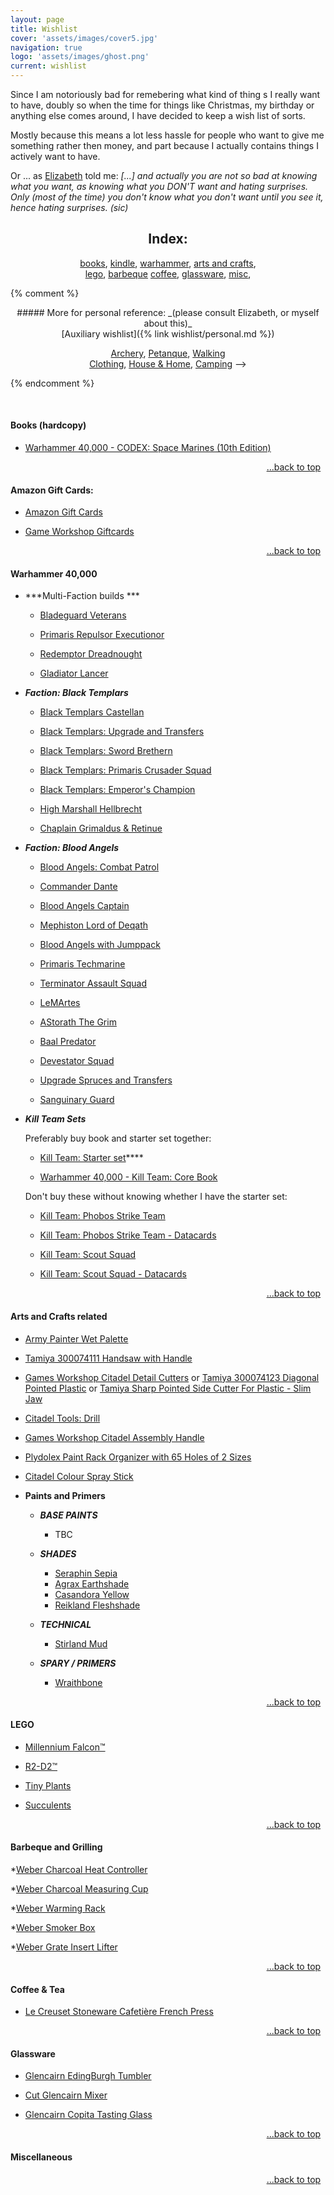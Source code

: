 ```yaml
---
layout: page
title: Wishlist
cover: 'assets/images/cover5.jpg'
navigation: true
logo: 'assets/images/ghost.png'
current: wishlist
---
```


Since I am notoriously bad for remebering what kind of thing	s I really want to have, doubly so when the time for things like Christmas, my birthday or anything else comes around, I have decided to keep a wish list of sorts.

Mostly because this means a lot less hassle for people who want to give me something rather then money, and part because I actually contains things I actively want to have.

Or ... as [Elizabeth](http://historygeek.co.uk/) told me:
*[...] and actually you are not so bad at knowing what you want, as knowing what you DON'T want and hating surprises. Only (most of the time) you don't know what you don't want until you see it, hence hating surprises. (sic)*


<a name="index"></a>
<div style="text-align:center" markdown="1">

## Index:    
[books](#books), 
[kindle](#kindle),
[warhammer](#warhammer),
[arts and crafts](#artscrafts),
<br />
[lego](#lego),
[barbeque](#barbeque)
[coffee](#coffee),
[glassware](#glass),
[misc](#misc),
<br />
</div>


{% comment %}
<div style="text-align:center" markdown="1">
##### More for personal reference:
_(please consult Elizabeth, or myself about this)_


<br />
[Auxiliary wishlist]({% link wishlist/personal.md %})
<br />

<a href="/wishlist/personal#archery">Archery</a>,
<a href="/wishlist/personal#petanque">Petanque</a>,
<a href="/wishlist/personal#walking">Walking</a><br />
<a href="/wishlist/personal#clothing">Clothing</a>,
<a href="/wishlist/personal#house">House & Home</a>,
<a href="/wishlist/personal#camping">Camping</a>
-->
</div>
{% endcomment %}


&nbsp; &nbsp; &nbsp;

<a name="books"></a> 
#### Books (hardcopy)

* [Warhammer 40,000 - CODEX: Space Marines (10th Edition)](https://www.amazon.co.uk//dp/1804572381)


<p style="text-align:right" markown="1">
  <a href="#index">...back to top</a>
  &nbsp;
</p>



<a name="giftcards"></a>
#### Amazon Gift Cards:
* [Amazon Gift Cards](https://www.amazon.co.uk/b?ie=UTF8&node=8987221031)

* [Game Workshop Giftcards](https://www.warhammer.com/en-GB/shop/GW-Virtual-Gift-Voucher)


<p style="text-align:right" markown="1">
  <a href="#index">...back to top</a>
  &nbsp;
</p>



<a name="warhammer"></a>
#### Warhammer 40,000 

      
  * ***Multi-Faction builds ***

      * [Bladeguard Veterans](https://www.warhammer.com/en-GB/shop/Space-Marines-Bladeguard-Veterans-2020)

      * [Primaris Repulsor Executionor](https://www.warhammer.com/en-GB/shop/Space-Marines-Primaris-Repulsor-Executioner-2020)

      * [Redemptor Dreadnought](https://www.warhammer.com/en-GB/shop/Space-Marines-Primaris-Redemptor-Dreadnought-2020)
        
      * [Gladiator Lancer](https://www.warhammer.com/en-GB/shop/Gladiator-Lancer-2020)
      
    
  * ***Faction: Black Templars***

      * [Black Templars Castellan](https://www.warhammer.com/en-GB/shop/black-templars-castellan-2021)

      * [Black Templars: Upgrade and Transfers](https://www.warhammer.com/en-GB/shop/black-templars-upgrades-and-transfers-2021)

      * [Black Templars: Sword Brethern](https://www.warhammer.com/en-GB/shop/black-templars-sword-brethren-2021)

      * [Black Templars: Primaris Crusader Squad](https://www.warhammer.com/en-GB/shop/black-templars-primaris-crusader-squad-2021)

      * [Black Templars: Emperor's Champion](https://www.warhammer.com/en-GB/shop/black-templars-emperors-champion-2021)

      * [High Marshall Hellbrecht](https://www.warhammer.com/en-GB/shop/black-templars-high-marshal-helbrecht-2021)

      * [Chaplain Grimaldus & Retinue](https://www.warhammer.com/en-GB/shop/black-templars-grimaldus-and-retinue-2021)


  * ***Faction: Blood Angels***

      * [Blood Angels: Combat Patrol](https://www.warhammer.com/en-GB/shop/combat-patrol-blood-angels-2024)
      
      * [Commander Dante](https://www.warhammer.com/en-GB/shop/blood-angels-commander-dante-2023)
      
      * [Blood Angels Captain](https://www.warhammer.com/en-GB/shop/blood-angels-captain-2024)
      
      * [Mephiston Lord of Deqath](https://www.warhammer.com/en-GB/shop/Mephiston-Lord-of-Death-2020)
      
      * [Blood Angels with Jumppack](https://www.warhammer.com/en-GB/shop/Blood-Angels-Chaplain-with-Jump-Pack-2020)
      
      * [Primaris Techmarine](https://www.warhammer.com/en-GB/shop/Primaris-Techmarine-2020)
      
      * [Terminator Assault Squad](https://www.warhammer.com/en-GB/shop/Blood-Angels-Terminator-Assault-Squad)
      
      * [LeMArtes](https://www.warhammer.com/en-GB/shop/blood-angels-lemartes-2024)
      
      * [AStorath The Grim](https://www.warhammer.com/en-GB/shop/blood-angels-astorath-the-grim-2024)
      
      * [Baal Predator](https://www.warhammer.com/en-GB/shop/Blood-Angels-Baal-Predator)
      
      * [Devestator Squad](https://www.warhammer.com/en-GB/shop/Space-Marine-Blood-Angels-Devastator-Squad-2020)
      
      * [Upgrade Spruces and Transfers](https://www.warhammer.com/en-GB/shop/blood-angels-upgrades-and-transfers-2024)
    
      * [Sanguinary Guard](https://www.warhammer.com/en-GB/shop/blood-angels-sanguinary-guard-2024)


  * ***Kill Team Sets***

      Preferably buy book and starter set together:
    
      * [Kill Team: Starter set](https://www.warhammer.com/en-GB/shop/kill-team-starter-set-2024-eng)****

      * [Warhammer 40,000 - Kill Team: Core Book](https://www.warhammer.com/en-GB/shop/kill-team-core-book-2024-eng)
        
      Don't buy these without knowing whether I have the starter set:
    
      * [Kill Team: Phobos Strike Team](https://www.warhammer.com/en-GB/shop/kill-team-phobos-strike-team-2024)

      * [Kill Team: Phobos Strike Team - Datacards](https://www.warhammer.com/en-GB/shop/kill-team-datacards-phobos-strike-team-2024-eng)

      * [Kill Team: Scout Squad](https://www.warhammer.com/en-GB/shop/kill-team-scout-squad-2024)

      * [Kill Team: Scout Squad - Datacards](https://www.warhammer.com/en-GB/shop/kill-team-datacards-scout-squad-2024-eng)
        

<p></p>

<p style="text-align:right" markown="1">
  <a href="#index">...back to top</a>
  &nbsp;
</p>


<a name="artscrafts"></a>
#### Arts and Crafts related

* [Army Painter Wet Palette](https://elementgames.co.uk/orks/the-army-painter/wet-palette)

* [Tamiya 300074111 Handsaw with Handle ](https://www.amazon.co.uk/dp/B00CTC7I34)

* [Games Workshop Citadel Detail Cutters](https://www.warhammer.com/en-GB/shop/citadel-tools-cutters-2022) or [Tamiya 300074123 Diagonal Pointed Plastic](https://www.amazon.co.uk/dp/B010PG73J4) or [Tamiya Sharp Pointed Side Cutter For Plastic - Slim Jaw](https://www.amazon.co.uk/Tamiya-300074123-Diagonal-Pointed-Plastic/dp/B010PG73J4)

* [Citadel Tools: Drill](https://www.warhammer.com/en-GB/shop/citadel-tools-drill-2022)

* [Games Workshop Citadel Assembly Handle](https://www.amazon.co.uk/dp/B07K2K82JN)

* [Plydolex Paint Rack Organizer with 65 Holes of 2 Sizes](https://www.amazon.co.uk/dp/B097TQHRL8)

* [Citadel Colour Spray Stick](https://www.warhammer.com/en-GB/shop/citadel-colour-spray-stick-2021)

<p></p>

* **Paints and Primers**

  * ***BASE PAINTS***

      * TBC
   
  * ***SHADES***

      * [Seraphin Sepia](https://www.warhammer.com/en-GB/shop/shade-seraphim-sepia-18ml-2022)
      * [Agrax Earthshade](https://www.warhammer.com/en-GB/shop/shade-agrax-earthshade-18ml-2022)
      * [Casandora Yellow](https://www.warhammer.com/en-GB/shop/shade-agrax-earthshade-18ml-2022)
      * [Reikland Fleshshade](https://www.warhammer.com/en-GB/shop/shade-reikland-fleshshade-18ml-2022)

  * ***TECHNICAL***

      * [Stirland Mud](https://www.warhammer.com/en-GB/shop/Technical-Stirland-Mud-2019)

  * ***SPARY / PRIMERS***
  
      * [Wraithbone](https://www.warhammer.com/en-GB/shop/Wraithbone-Spray-UK-ROW-2020)


<p style="text-align:right" markown="1">
  <a href="#index">...back to top</a>
  &nbsp;
</p>



<a name="lego"></a>
#### LEGO

* [Millennium Falcon™](https://www.lego.com/en-gb/product/millennium-falcon-75375)

* [R2-D2™](https://www.lego.com/en-gb/product/r2-d2-75379)

* [Tiny Plants](https://www.lego.com/en-gb/product/tiny-plants-10329)

* [Succulents](https://www.lego.com/en-gb/product/succulents-10309)


<p style="text-align:right" markown="1">
  <a href="#index">...back to top</a>
  &nbsp;
</p>



<a name="barbeque"></a>
#### Barbeque and Grilling

*[Weber Charcoal Heat Controller](https://www.wowbbq.co.uk/weber-charcoal-heat-controller)

*[Weber Charcoal Measuring Cup](https://www.wowbbq.co.uk/weber-charcoal-measuring-cup)

*[Weber Warming Rack](https://www.wowbbq.co.uk/catalog/product/view/id/912/s/weber-warming-rack-8417/)

*[Weber Smoker Box](https://www.wowbbq.co.uk/catalog/product/view/id/894/s/weber-universal-smoker-box-7576/)

*[Weber Grate Insert Lifter](https://www.wowbbq.co.uk/catalog/product/view/id/862/s/weber-grate-insert-lifter-gbs-8844/)



<p style="text-align:right" markown="1">
  <a href="#index">...back to top</a>
  &nbsp;
</p>


<a name="coffee"></a>
#### Coffee & Tea
* [Le Creuset Stoneware Cafetière French Press](https://www.amazon.co.uk/dp/B01NAKTGV6?psc=1)


<p style="text-align:right" markown="1">
  <a href="#index">...back to top</a>
  &nbsp;
</p>


<a name="glass"></a> 
#### Glassware

* [Glencairn EdingBurgh Tumbler](https://glencairn.co.uk/product/edinburgh-whisky-tumbler/)

* [Cut Glencairn Mixer](https://glencairn.co.uk/product/cut-glencairn-mixer/)

* [Glencairn Copita Tasting Glass](https://glencairn.co.uk/product/glencairn-copita-with-tasting-cap/)
	
<p style="text-align:right" markown="1">
  <a href="#index">...back to top</a>
  &nbsp;
</p>


<a name="misc"></a>
#### Miscellaneous

<p style="text-align:right" markown="1">
  <a href="#index">...back to top</a>
  &nbsp;
</p>
